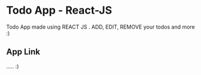 # Todo App - React-JS

Todo App made using REACT JS . ADD, EDIT, REMOVE your todos and more :)

## App Link



..... :)  




